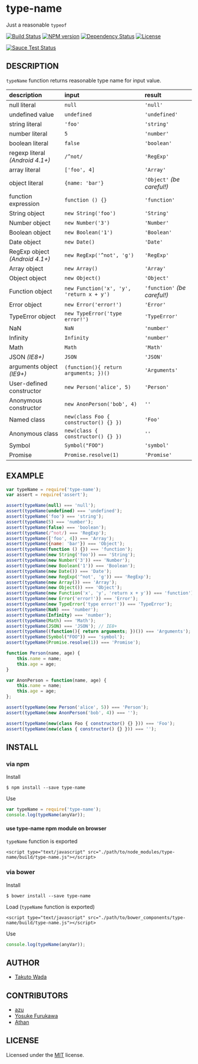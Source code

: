 type-name
================================

Just a reasonable `typeof`

[![Build Status][travis-image]][travis-url]
[![NPM version][npm-image]][npm-url]
[![Dependency Status][depstat-image]][depstat-url]
[![License][license-image]][license-url]

[![Sauce Test Status][saucelabs-image]][saucelabs-url]


DESCRIPTION
---------------------------------------

`typeName` function returns reasonable type name for input value.

| description    | input   | result      |
|:---------------|:--------|:------------|
| null literal   | `null`  | `'null'`    |
| undefined value | `undefined` | `'undefined'` |
| string literal | `'foo'` | `'string'` |
| number literal | `5` | `'number'` |
| boolean literal | `false` | `'boolean'` |
| regexp literal *(Android 4.1+)* | `/^not/` | `'RegExp'` |
| array literal | `['foo', 4]` | `'Array'` |
| object literal | `{name: 'bar'}` | `'Object'` *(be careful!)* |
| function expression | `function () {}` | `'function'` |
| String object | `new String('foo')` | `'String'` |
| Number object | `new Number('3')` | `'Number'` |
| Boolean object |`new Boolean('1')` | `'Boolean'` |
| Date object | `new Date()` | `'Date'` |
| RegExp object *(Android 4.1+)* | `new RegExp('^not', 'g')` | `'RegExp'` |
| Array object | `new Array()` | `'Array'` |
| Object object | `new Object()` | `'Object'` |
| Function object | `new Function('x', 'y', 'return x + y')` | `'function'` *(be careful!)* |
| Error object | `new Error('error!')` | `'Error'` |
| TypeError object | `new TypeError('type error!')` | `'TypeError'` |
| NaN | `NaN` | `'number'` |
| Infinity | `Infinity` | `'number'` |
| Math | `Math` | `'Math'` |
| JSON *(IE8+)* | `JSON` | `'JSON'` |
| arguments object *(IE9+)*  | `(function(){ return arguments; })()` | `'Arguments'` |
| User-defined constructor | `new Person('alice', 5)` | `'Person'` |
| Anonymous constructor | `new AnonPerson('bob', 4)` | `''` |
| Named class | `new(class Foo { constructor() {} })` | `'Foo'` |
| Anonymous class | `new(class { constructor() {} })` | `''` |
| Symbol | `Symbol("FOO")` | `'symbol'` |
| Promise | `Promise.resolve(1)` | `'Promise'` |


EXAMPLE
---------------------------------------

```javascript
var typeName = require('type-name');
var assert = require('assert');

assert(typeName(null) === 'null');
assert(typeName(undefined) === 'undefined');
assert(typeName('foo') === 'string');
assert(typeName(5) === 'number');
assert(typeName(false) === 'boolean');
assert(typeName(/^not/) === 'RegExp');
assert(typeName(['foo', 4]) === 'Array');
assert(typeName({name: 'bar'}) === 'Object');
assert(typeName(function () {}) === 'function');
assert(typeName(new String('foo')) === 'String');
assert(typeName(new Number('3')) === 'Number');
assert(typeName(new Boolean('1')) === 'Boolean');
assert(typeName(new Date()) === 'Date');
assert(typeName(new RegExp('^not', 'g')) === 'RegExp');
assert(typeName(new Array()) === 'Array');
assert(typeName(new Object()) === 'Object');
assert(typeName(new Function('x', 'y', 'return x + y')) === 'function');
assert(typeName(new Error('error!')) === 'Error');
assert(typeName(new TypeError('type error!')) === 'TypeError');
assert(typeName(NaN) === 'number');
assert(typeName(Infinity) === 'number');
assert(typeName(Math) === 'Math');
assert(typeName(JSON) === 'JSON'); // IE8+
assert(typeName((function(){ return arguments; })()) === 'Arguments');  // IE9+
assert(typeName(Symbol("FOO")) === 'symbol');
assert(typeName(Promise.resolve(1)) === 'Promise');

function Person(name, age) {
    this.name = name;
    this.age = age;
}

var AnonPerson = function(name, age) {
    this.name = name;
    this.age = age;
};

assert(typeName(new Person('alice', 5)) === 'Person');
assert(typeName(new AnonPerson('bob', 4)) === '');

assert(typeName(new(class Foo { constructor() {} })) === 'Foo');
assert(typeName(new(class { constructor() {} })) === '');
```


INSTALL
---------------------------------------

### via npm

Install

    $ npm install --save type-name

Use

```javascript
var typeName = require('type-name');
console.log(typeName(anyVar));
```

#### use type-name npm module on browser

`typeName` function is exported

    <script type="text/javascript" src="./path/to/node_modules/type-name/build/type-name.js"></script>


### via bower

Install

    $ bower install --save type-name

Load (`typeName` function is exported)

    <script type="text/javascript" src="./path/to/bower_components/type-name/build/type-name.js"></script>

Use

```javascript
console.log(typeName(anyVar));
```


AUTHOR
---------------------------------------
* [Takuto Wada](https://github.com/twada)


CONTRIBUTORS
---------------------------------------
* [azu](https://github.com/azu)
* [Yosuke Furukawa](https://github.com/yosuke-furukawa)
* [Athan](https://github.com/kgryte)


LICENSE
---------------------------------------
Licensed under the [MIT](https://github.com/twada/type-name/blob/master/LICENSE) license.


[npm-url]: https://npmjs.org/package/type-name
[npm-image]: https://badge.fury.io/js/type-name.svg

[travis-url]: https://travis-ci.org/twada/type-name
[travis-image]: https://secure.travis-ci.org/twada/type-name.svg?branch=master

[depstat-url]: https://gemnasium.com/twada/type-name
[depstat-image]: https://gemnasium.com/twada/type-name.svg

[license-url]: https://github.com/twada/type-name/blob/master/LICENSE
[license-image]: https://img.shields.io/badge/license-MIT-brightgreen.svg

[saucelabs-url]: https://saucelabs.com/u/type-name
[saucelabs-image]: https://saucelabs.com/browser-matrix/type-name.svg
